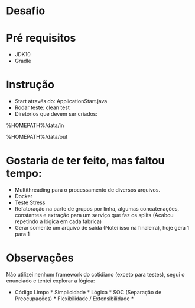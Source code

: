 # Desafio

# Pré requisitos
- JDK10
- Gradle

# Instrução

- Start através do: ApplicationStart.java
- Rodar teste: clean test
- Diretórios que devem ser criados:

%HOMEPATH%/data/in

%HOMEPATH%/data/out

# Gostaria de ter feito, mas faltou tempo:

- Multithreading para o processamento de diversos arquivos.
- Docker
- Teste Stress
- Refatoração na parte de grupos por linha, algumas concatenações, constantes e extração para um serviço que faz os splits (Acabou repetindo a lógica em cada fabrica)
- Gerar somente um arquivo de saída (Notei isso na finaleira), hoje gera 1 para 1

# Observações

Não utilizei nenhum framework do cotidiano (exceto para testes), segui o enunciado e tentei explorar a lógica:

* Código Limpo * Simplicidade * Lógica * SOC (Separação de Preocupações) * Flexibilidade / Extensibilidade *

